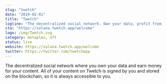 ```yaml
---
slug: "twetch"
date: "2019-02-01"
title: "Twetch"
logline: "The decentralized social network. Own your data, profit from your content."
cta: "https://solana.twetch.app/welcome"
logo: /img/Twetch.svg
category: metaplex, nft
status: live
website: https://solana.twetch.app/welcome
twitter: https://twitter.com/twetchapp
---
```


The decentralized social network where you own your data and earn money for your content. All of your content on Twetch is signed by you and stored on the blockchain, so it is always accessible to you.
